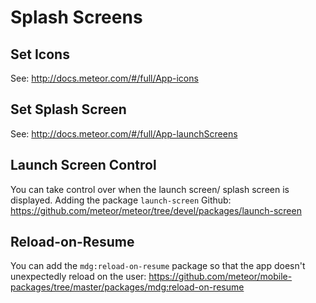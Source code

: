# Splash Screens

## Set Icons
See: http://docs.meteor.com/#/full/App-icons

## Set Splash Screen
See: http://docs.meteor.com/#/full/App-launchScreens

## Launch Screen Control
You can take control over when the launch screen/ splash screen is displayed. Adding the package `launch-screen`
Github: https://github.com/meteor/meteor/tree/devel/packages/launch-screen

## Reload-on-Resume

You can add the `mdg:reload-on-resume` package so that the app doesn't unexpectedly reload on the user:  https://github.com/meteor/mobile-packages/tree/master/packages/mdg:reload-on-resume
